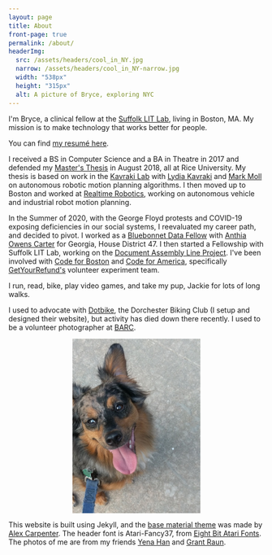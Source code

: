 ```yaml
---
layout: page
title: About
front-page: true
permalink: /about/
headerImg: 
  src: /assets/headers/cool_in_NY.jpg
  narrow: /assets/headers/cool_in_NY-narrow.jpg
  width: "538px"
  height: "315px"
  alt: A picture of Bryce, exploring NYC
---
```


I'm Bryce, a clinical fellow at the [Suffolk LIT Lab](https://suffolklitlab.org/), living in Boston, MA.
My mission is to make technology that works better for people.

You can find [my resumé here](assets/bryce_willey_resume.pdf).

I received a BS in Computer Science and a BA in Theatre in 2017 and defended my [Master's Thesis](/academic) in August 2018, all at Rice University.
My thesis is based on work in the [Kavraki Lab](http://www.kavrakilab.org/)
with [Lydia Kavraki](https://www.cs.rice.edu/~kavraki/) and [Mark Moll](https://www.cs.rice.edu/~mmoll/)
on autonomous robotic motion planning algorithms. I then moved up to Boston and worked at [Realtime Robotics](https://rtr.ai), working on autonomous vehicle and industrial robot motion planning.

In the Summer of 2020, with the George Floyd protests and COVID-19 exposing deficiencies in our social systems, I reevaluated my career path, and decided to pivot.
I worked as a [Bluebonnet Data Fellow](https://www.bluebonnetdata.org/) with [Anthia Owens Carter](https://ballotpedia.org/Anthia_Carter) for Georgia, House District 47.
I then started a Fellowship with Suffolk LIT Lab, working on the [Document Assembly Line Project](https://suffolklitlab.org/doc-assembly-line/).
I've been involved with [Code for Boston](https://www.codeforboston.org/) and [Code for America](https://www.codeforamerica.org/), specifically [GetYourRefund's](https://www.codeforamerica.org/programs/getyourrefund) volunteer experiment team.

I run, read, bike, play video games, and take my pup, Jackie for lots of long walks.

I used to advocate with [Dotbike](http://dotbike.org), the Dorchester Biking Club (I setup and designed their website), but activity has died down there recently.
I used to be a volunteer photographer at [BARC](http://www.houstontx.gov/barc/).

<img src="/assets/Jackie.jpg" alt="Jackie Boy. He is a brown and black small dog, with long fur and floppy ears. The camera is situated above him, and he is looking up with his tongue hanging out." style="width: 50%; display:block; margin-left:auto; margin-right:auto;"/>

This website is built using Jekyll, and the
[base material theme](https://github.com/alexcarpenter/material-jekyll-theme) was made by [Alex Carpenter](https://alexcarpenter.me/).
The header font is Atari-Fancy37, from [Eight Bit Atari Fonts](https://github.com/TheRobotFactory/EightBit-Atari-Fonts).
The photos of me are from my friends [Yena Han](https://yenahan.squarespace.com) and [Grant Raun](https://www.grantraun.com).
